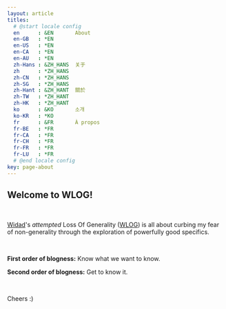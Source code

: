 ```yaml
---
layout: article
titles:
  # @start locale config
  en      : &EN       About
  en-GB   : *EN
  en-US   : *EN
  en-CA   : *EN
  en-AU   : *EN
  zh-Hans : &ZH_HANS  关于
  zh      : *ZH_HANS
  zh-CN   : *ZH_HANS
  zh-SG   : *ZH_HANS
  zh-Hant : &ZH_HANT  關於
  zh-TW   : *ZH_HANT
  zh-HK   : *ZH_HANT
  ko      : &KO       소개
  ko-KR   : *KO
  fr      : &FR       À propos
  fr-BE   : *FR
  fr-CA   : *FR
  fr-CH   : *FR
  fr-FR   : *FR
  fr-LU   : *FR
  # @end locale config
key: page-about
---
```


## Welcome to WLOG!

<br/>

<a class="page-link" href="https://widaddabbas.github.io/about">Widad</a>'s *attempted* Loss Of Generality (<a class="page-link" href="https://widaddabbas.github.io/wlog">WLOG</a>) is all about curbing my fear of non-generality through the exploration of powerfully good specifics.

<br/>

**First order of blogness:** Know what we want to know.
<br/>

**Second order of blogness:** Get to know it.

<br/>

Cheers :)
